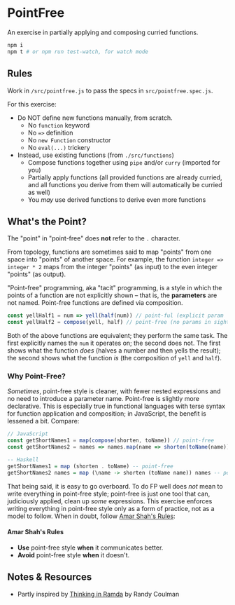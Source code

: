 # PointFree

An exercise in partially applying and composing curried functions.

```sh
npm i
npm t # or npm run test-watch, for watch mode
```

## Rules

Work in `/src/pointfree.js` to pass the specs in `src/pointfree.spec.js`.

For this exercise:

- Do NOT define new functions manually, from scratch.
  - No `function` keyword
  - No `=>` definition
  - No `new Function` constructor
  - No `eval(...)` trickery
- Instead, use existing functions (from `./src/functions`)
  - Compose functions together using `pipe` and/or `curry` (imported for you)
  - Partially apply functions (all provided functions are already curried, and all functions you derive from them will automatically be curried as well)
  - You _may_ use derived functions to derive even more functions

## What's the Point?

The "point" in "point-free" does **not** refer to the `.` character.

From topology, functions are sometimes said to map "points" from one space into "points" of another space. For example, the function `integer => integer * 2` maps from the integer "points" (as input) to the even integer "points" (as output).

"Point-free" programming, aka "tacit" programming, is a style in which the points of a function are not explicitly shown – that is, the **parameters** are not named. Point-free functions are defined via composition.

```js
const yellHalf1 = num => yell(half(num)) // point-ful (explicit param `num`)
const yellHalf2 = compose(yell, half) // point-free (no params in sight!)
```

Both of the above functions are equivalent; they perform the same task. The first explicitly names the `num` it operates on; the second does not. The first shows what the function _does_ (halves a number and then yells the result); the second shows what the function _is_ (the composition of `yell` and `half`).

### Why Point-Free?

_Sometimes_, point-free style is cleaner, with fewer nested expressions and no need to introduce a parameter name. Point-free is slightly more declarative. This is especially true in functional languages with terse syntax for function application and composition; in JavaScript, the benefit is lessened a bit. Compare:

```js
// JavaScript
const getShortNames1 = map(compose(shorten, toName)) // point-free
const getShortNames2 = names => names.map(name => shorten(toName(name))) // point-ful
```

```hs
-- Haskell
getShortNames1 = map (shorten . toName) -- point-free
getShortNames2 names = map (\name -> shorten (toName name)) names -- point-ful
```

That being said, it is easy to go overboard. To do FP well does _not_ mean to write everything in point-free style; point-free is just one tool that can, judiciously applied, clean up _some_ expressions. This exercise enforces writing everything in point-free style only as a form of practice, not as a model to follow. When in doubt, follow [Amar Shah's Rules](https://www.youtube.com/watch?v=seVSlKazsNk):

#### Amar Shah's Rules

- **Use** point-free style **when** it communicates better.
- **Avoid** point-free style **when** it doesn't.

## Notes & Resources

- Partly inspired by [Thinking in Ramda](http://randycoulman.com/blog/2016/05/31/thinking-in-ramda-combining-functions/) by Randy Coulman
